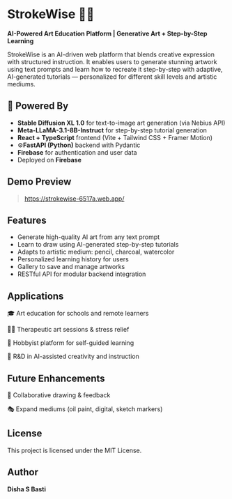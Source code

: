 # StrokeWise 🎨✨
**AI-Powered Art Education Platform | Generative Art + Step-by-Step Learning**

StrokeWise is an AI-driven web platform that blends creative expression with structured instruction. It enables users to generate stunning artwork using text prompts and learn how to recreate it step-by-step with adaptive, AI-generated tutorials — personalized for different skill levels and artistic mediums.



## 🧠 Powered By

- **Stable Diffusion XL 1.0** for text-to-image art generation (via Nebius API)
- **Meta-LLaMA-3.1-8B-Instruct** for step-by-step tutorial generation
- **React + TypeScript** frontend (Vite + Tailwind CSS + Framer Motion)
- ⚙**FastAPI (Python)** backend with Pydantic
- **Firebase** for authentication and user data
- Deployed on **Firebase**


## Demo Preview

> https://strokewise-6517a.web.app/ 


## Features

- Generate high-quality AI art from any text prompt
- Learn to draw using AI-generated step-by-step tutorials
- Adapts to artistic medium: pencil, charcoal, watercolor
- Personalized learning history for users
- Gallery to save and manage artworks
- RESTful API for modular backend integration


## Applications

🎓 Art education for schools and remote learners

🧘‍♀️ Therapeutic art sessions & stress relief

🎨 Hobbyist platform for self-guided learning

🧪 R&D in AI-assisted creativity and instruction

## Future Enhancements
🤝 Collaborative drawing & feedback

🎭 Expand mediums (oil paint, digital, sketch markers)

## License
This project is licensed under the MIT License.

## Author
**Disha S Basti** 

